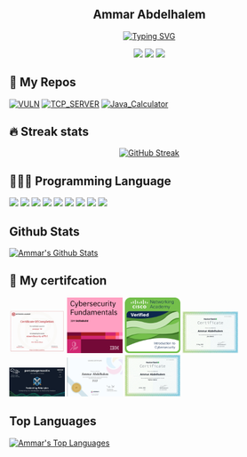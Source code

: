 <div align="center">

<h2>Ammar Abdelhalem</h2>

[![Typing SVG](https://readme-typing-svg.demolab.com?pause=2000&color=6FF71E&center=true&vCenter=true&width=435&lines=Jr.+Penetration+Tester;Intermediate+Python+Devoloper+)](https://git.io/typing-svg)
</div>
<p align="center">
    <a href="https://www.linkedin.com/in/ammar-abdelhalem-5ba905217/">
    <img src="https://cdn-icons-png.flaticon.com/512/145/145807.png"width="30"></a> 
    <a href="https://www.linkedin.com/in/ammar-abdelhalem-5ba905217/">
    <img src="https://cdn-icons-png.flaticon.com/512/733/733579.png"width="30"></a>
    <a href="mailto:ammarabdelhalem19@gmail.com">
    <img src="https://cdn-icons-png.flaticon.com/512/732/732200.png"width="30"></a>
</p>

## 📘 My Repos

<p align="left">    
    <a href="https://github.com/AmmarAbdelhalem/VULN"><img width="250" src="https://denvercoder1-github-readme-stats.vercel.app/api/pin/?username=AmmarAbdelhalem&repo=VULN&theme=react&bg_color=1F222E&title_color=F85D7F&hide_border=true&icon_color=F8D866&show_icons=false" alt="VULN"></a>
    <a href="https://github.com/AmmarAbdelhalem/TCP_SERVER"><img width="250" src="https://denvercoder1-github-readme-stats.vercel.app/api/pin/?username=AmmarAbdelhalem&repo=TCP_SERVER&theme=react&bg_color=1F222E&title_color=F85D7F&hide_border=true&icon_color=F8D866&show_icons=false" alt="TCP_SERVER"></a>
    <a href="https://github.com/AmmarAbdelhalem/Java_Calculator"><img width="250" src="https://denvercoder1-github-readme-stats.vercel.app/api/pin/?username=AmmarAbdelhalem&repo=Java_Calculator&theme=react&bg_color=1F222E&title_color=F85D7F&hide_border=true&icon_color=F8D866&show_icons=false" alt="Java_Calculator"></a>
</p>

## 🔥 Streak stats
<div align="center">

[![GitHub Streak](https://streak-stats.demolab.com/?user=AmmarAbdelhalem&theme=monokai-metallian&hide_border=true)](https://git.io/streak-stats)

</div>

## 🧑🏽‍💻 Programming Language

<div align="left">
    <img src="https://cdn-icons-png.flaticon.com/512/5968/5968350.png" width="40">
    <img src="https://cdn-icons-png.flaticon.com/512/5968/5968282.png" width="40">
    <img src="https://img.icons8.com/color/512/bash.png" width="40">
    <img src="https://cdn-icons-png.flaticon.com/512/6132/6132222.png" width="40">
    <img src="https://cdn-icons-png.flaticon.com/512/5968/5968332.png" width="40">
    <img src="https://cdn-icons-png.flaticon.com/512/5968/5968292.png" width="40">
    <img src="https://cdn-icons-png.flaticon.com/512/1051/1051277.png" width="40">
    <img src="https://cdn-icons-png.flaticon.com/512/732/732190.png" width="40">
    <img src="https://cdn-icons-png.flaticon.com/512/603/603201.png" width="40">
</div>

## Github Stats

<a href="https://github.com/AmmarAbdelhalem"><img alt="Ammar's Github Stats" src="https://denvercoder1-github-readme-stats.vercel.app/api/?username=AmmarAbdelhalem&show_icons=true&include_all_commits=true&count_private=true&theme=react&hide_border=true&bg_color=1F222E&title_color=F85D7F&icon_color=F8D866" height="192px"/></a>

## 🧾 My certifcation 
<p align="left">
    <img src="CERT\certificate-1667667227898.jpg" width="100">
    <img src="CERT\Cybersecurity_Fundamentals-cert.png" width="100">
    <img src="CERT\intro to cyber seecrurity-cert.png" width="100">
    <img src="CERT\java-cert.png" width="100">
    <img src="CERT\pentest-principles-cert.jpg" width="100">
    <img src="CERT\1660770376266.jpeg" width="100">
    <img src="CERT\download.png" width="100">
</p>

## Top Languages

<a href="https://github.com/AmmarAbdelahalem"><img alt="Ammar's Top Languages" src="https://github-readme-stats.vercel.app/api/top-langs/?username=AmmarAbdelhalem&langs_count=8&layout=compact&theme=react&hide_border=true&bg_color=1F222E&title_color=F85D7F&icon_color=F8D866&hide=Jupyter%20Notebook" height="192px"/></a>
